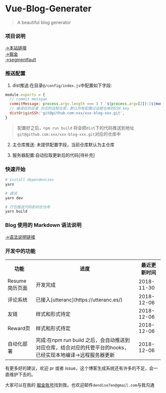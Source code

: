 # Vue-Blog-Generater

> A beautiful blog generator

### 项目说明

[->本站链接](http://www.dendoink.com/#/post/2018-11-14-Life?index=0)<br>
[->掘金](https://juejin.im/post/5b53f9c4e51d4513ee6dcd3f)<br>
[->segmentfault](https://segmentfault.com/a/1190000015721550?_ea=5230379)<br>

### 推送配置

1. dist推送:在目录`@/config/index.js`中配置如下字段:

```javascript
module.exports = {
  // commit messgae
  commitMessage: process.argv.length === 3 ? `${process.argv[2]}:[${moment().format("dddd, MMMM Do YYYY, h:mm:ss a")}]` : `AutoUpdate:[${moment().format("dddd, MMMM Do YYYY, h:mm:ss a")}]`,
  // 编译后的目录 对应的远程仓库，默认你有配置过远程仓库的SSH key
  distOriginSSh:'git@github.com:xxx/xxx-blog-xxx.git',
}
```
> 配置好之后，`npm run build` 将会把`dist`下的代码推送到地址`git@github.com:xxx/xxx-blog-xxx.git`对应的仓库中


2. 主仓库推送: 未提供配置字段，当前仓库默认为主仓库

3. 服务器配置:自动拉取更新后的代码[待补充]


### 快速开始

```bash
# install dependencies
yarn

# 调试
yarn dev

# 打包推送代码到对应仓库
yarn build
```


### Blog 使用的 Markdown 语法说明

[->语法说明链接](https://github.com/DendiSe7enGitHub/vue-blog-generater/blob/master/markdown.md)

### 开发中的功能

<table>
  <tr>
    <th>功能</th>
    <th>进度</th>
    <th>最近更新时间</th>
  </tr>
  <tr>
    <td>Resume简历页面</td>
    <td>开发完成</td>
    <td>2018-11-30</td>
  </tr>
  <tr>
    <td>评论系统</td>
    <td>已接入[utteranc](https://utteranc.es/)</td>
    <td>2018-12-06</td>
  </tr>
  <tr>
    <td>友链</td>
    <td>样式和形式待定</td>
    <td>2018-12-06</td>
  </tr>
  <tr>
    <td>Reward页</td>
    <td>样式和形式待定</td>
    <td>2018-12-06</td>
  </tr>
  <tr>
    <td>自动化部署</td>
    <td>完成:在npm run build 之后，会自动推送到对应仓库，结合对应的托管平台的hooks，已经实现本地编译->远程服务器更新</td>
    <td>2018-12-06</td>
  </tr>
</table>

有更多好的建议，欢迎 pr 或者 issue，这个博客生成系统还有许多的不足，会一直维护下去的。<br>

大家可以在我的 [掘金账号](https://juejin.im/user/585a2f52128fe10069ba1b95)找到我，也欢迎邮件`dendise7en@gmail.com`与我沟通
